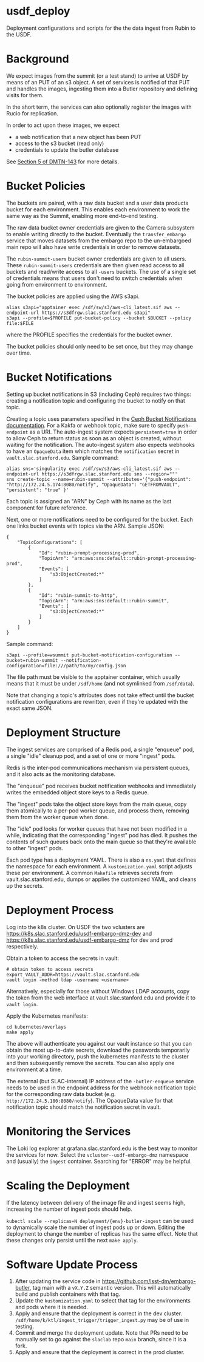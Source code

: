 # usdf_deploy
Deployment configurations and scripts for the the data ingest from Rubin to the USDF.


# Background

We expect images from the summit (or a test stand) to arrive at USDF by means of an PUT of an s3 object.
A set of services is notified of that PUT and handles the images, ingesting them into a Butler repository and defining visits for them.

In the short term, the services can also optionally register the images with Rucio for replication.

In order to act upon these images, we expect

- a web notification that a new object has been PUT
- access to the s3 bucket (read only)
- credentials to update the butler database

See [Section 5 of DMTN-143](https://dmtn-143.lsst.io/#implementation) for more details.

# Bucket Policies

The buckets are paired, with a raw data bucket and a user data products bucket for each environment.
This enables each environment to work the same way as the Summit, enabling more end-to-end testing.

The raw data bucket owner credentials are given to the Camera subsystem to enable writing directly to the bucket.
Eventually the ``transfer_embargo`` service that moves datasets from the embargo repo to the un-embargoed main repo will also have write credentials in order to remove datasets.

The ``rubin-summit-users`` bucket owner credentials are given to all users.
These ``rubin-summit-users`` credentials are then given read access to all buckets and read/write access to all ``-users`` buckets.
The use of a single set of credentials means that users don't need to switch credentials when going from environment to environment.

The bucket policies are applied using the AWS s3api.
```
alias s3api="apptainer exec /sdf/sw/s3/aws-cli_latest.sif aws --endpoint-url https://s3dfrgw.slac.stanford.edu s3api"
s3api --profile=$PROFILE put-bucket-policy --bucket $BUCKET --policy file:$FILE
```
where the PROFILE specifies the credentials for the bucket owner.

The bucket policies should only need to be set once, but they may change over time.

# Bucket Notifications

Setting up bucket notifications in S3 (including Ceph) requires two things: creating a notification topic and configuring the bucket to notify on that topic.

Creating a topic uses parameters specified in the [Ceph Bucket Notifications documentation](https://docs.ceph.com/en/latest/radosgw/notifications/#create-a-topic).
For a Kakfa or webhook topic, make sure to specify ``push-endpoint`` as a URI.
The auto-ingest system expects ``persistent=true`` in order to allow Ceph to return status as soon as an object is created, without waiting for the notification.
The auto-ingest system also expects webhooks to have an ``OpaqueData`` item which matches the ``notification`` secret in ``vault.slac.stanford.edu``.
Sample command:
```
alias sns='singularity exec /sdf/sw/s3/aws-cli_latest.sif aws --endpoint-url https://s3dfrgw.slac.stanford.edu sns --region=""'
sns create-topic --name=rubin-summit --attributes='{"push-endpoint": "http://172.24.5.174:8080/notify", "OpaqueData": "GETFROMVAULT", "persistent": "true" }'
```
Each topic is assigned an "ARN" by Ceph with its name as the last component for future reference.

Next, one or more notifications need to be configured for the bucket.
Each one links bucket events with topics via the ARN.
Sample JSON:
```
{
    "TopicConfigurations": [
        {
            "Id": "rubin-prompt-processing-prod",
            "TopicArn": "arn:aws:sns:default::rubin-prompt-processing-prod",
            "Events": [
                "s3:ObjectCreated:*"
            ]
        },
        {
            "Id": "rubin-summit-to-http",
            "TopicArn": "arn:aws:sns:default::rubin-summit",
            "Events": [
                "s3:ObjectCreated:*"
            ]
        }
    ]
}
```
Sample command:
```
s3api --profile=wsummit put-bucket-notification-configuration --bucket=rubin-summit --notification-configuration=file:///path/to/my/config.json
```

The file path must be visible to the apptainer container, which usually means that it must be under ``/sdf/home`` (and not symlinked from ``/sdf/data``).

Note that changing a topic's attributes does not take effect until the bucket notification configurations are rewritten, even if they're updated with the exact same JSON.

# Deployment Structure

The ingest services are comprised of a Redis pod, a single "enqueue" pod, a single "idle" cleanup pod, and a set of one or more "ingest" pods.

Redis is the inter-pod communications mechanism via persistent queues, and it also acts as the monitoring database.

The "enqueue" pod receives bucket notification webhooks and immediately writes the embedded object store keys to a Redis queue.

The "ingest" pods take the object store keys from the main queue, copy them atomically to a per-pod worker queue, and process them, removing them from the worker queue when done.

The "idle" pod looks for worker queues that have not been modified in a while, indicating that the corresponding "ingest" pod has died.
It pushes the contents of such queues back onto the main queue so that they're available to other "ingest" pods.

Each pod type has a deployment YAML.
There is also a ``ns.yaml`` that defines the namespace for each environment.
A ``kustomization.yaml`` script adjusts these per environment.
A common ``Makefile`` retrieves secrets from vault.slac.stanford.edu, dumps or applies the customized YAML, and cleans up the secrets.

# Deployment Process

Log into the k8s cluster.
On USDF the two vclusters are https://k8s.slac.stanford.edu/usdf-embargo-dmz-dev and https://k8s.slac.stanford.edu/usdf-embargo-dmz for dev and prod respectively.

Obtain a token to access the secrets in vault:
```
# obtain token to access secrets
export VAULT_ADDR=https://vault.slac.stanford.edu
vault login -method ldap -username <username>
```
Alternatively, especially for those without Windows LDAP accounts, copy the token from the web interface at vault.slac.stanford.edu and provide it to ``vault login``.

Apply the Kubernetes manifests:
```
cd kubernetes/overlays
make apply
```
The above will authenticate you against our vault instance so that you can obtain the most up-to-date secrets, download the passwords temporarily into your working directory, push the kubernetes manifests to the cluster and then subsequently remove the secrets.
You can also apply one environment at a time.

The external (but SLAC-internal) IP address of the ``-butler-enqueue`` service needs to be used in the endpoint address for the webhook notification topic for the corresponding raw data bucket (e.g. ``http://172.24.5.180:8080/notify``).
The OpaqueData value for that notification topic should match the notification secret in vault.

# Monitoring the Services

The Loki log explorer at grafana.slac.stanford.edu is the best way to monitor the services for now.
Select the ``vcluster--usdf-embargo-dmz`` namespace and (usually) the ``ingest`` container.
Searching for "ERROR" may be helpful.

# Scaling the Deployment

If the latency between delivery of the image file and ingest seems high, increasing the number of ingest pods should help.

``kubectl scale --replicas=N deployment/{env}-butler-ingest`` can be used to dynamically scale the number of ingest pods up or down.
Editing the deployment to change the number of replicas has the same effect.
Note that these changes only persist until the next ``make apply``.

# Software Update Process

1. After updating the service code in https://github.com/lsst-dm/embargo-butler, tag main with a ``vX.Y.Z`` semantic version.
   This will automatically build and publish containers with that tag.
1. Update the ``kustomization.yaml`` to select that tag for the environments and pods where it is needed.
1. Apply and ensure that the deployment is correct in the dev cluster.
   ``/sdf/home/k/ktl/ingest_trigger/trigger_ingest.py`` may be of use in testing.
1. Commit and merge the deployment update.  Note that PRs need to be manually set to go against the ``slaclab`` repo ``main`` branch, since it is a fork.
1. Apply and ensure that the deployment is correct in the prod cluster.
